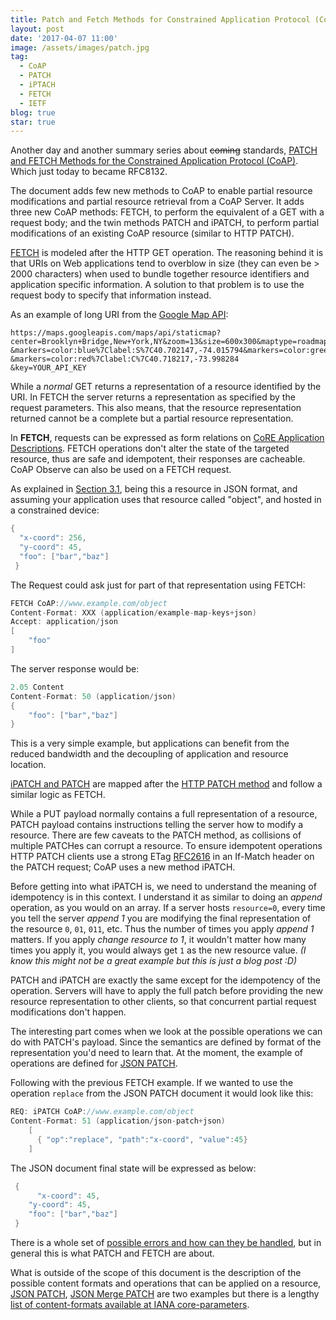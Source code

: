 ```yaml
---
title: Patch and Fetch Methods for Constrained Application Protocol (CoAP)
layout: post
date: '2017-04-07 11:00'
image: /assets/images/patch.jpg
tag:
  - CoAP
  - PATCH
  - iPTACH
  - FETCH
  - IETF
blog: true
star: true
---
```


Another day and another summary series about ~~coming~~ standards, [PATCH and FETCH Methods for the Constrained Application Protocol (CoAP)](https://tools.ietf.org/html/rfc8132). Which just today to became RFC8132.

The document adds few new methods to CoAP to enable partial resource modifications and partial resource retrieval from a CoAP Server. It adds three new CoAP methods: FETCH, to perform the equivalent of a GET with a request body; and the twin methods PATCH and iPATCH, to perform partial modifications of an existing CoAP resource (similar to HTTP PATCH).

[FETCH](https://tools.ietf.org/html/draft-ietf-core-etch-04#page-5) is modeled after the HTTP GET operation. The reasoning behind it is that URIs on Web applications tend to overblow in size (they can even be > 2000 characters) when used to bundle together resource identifiers and application specific information. A solution to that problem is to use the request body to specify that information instead.

As an example of long URI from the [Google Map API](https://developers.google.com/maps/documentation/static-maps/intro):

```
https://maps.googleapis.com/maps/api/staticmap?center=Brooklyn+Bridge,New+York,NY&zoom=13&size=600x300&maptype=roadmap
&markers=color:blue%7Clabel:S%7C40.702147,-74.015794&markers=color:green%7Clabel:G%7C40.711614,-74.012318
&markers=color:red%7Clabel:C%7C40.718217,-73.998284
&key=YOUR_API_KEY
```

While a _normal_ GET returns a representation of a resource identified by the URI. In FETCH the server returns a representation as specified by the request parameters. This also means, that the resource representation returned cannot be a complete but a partial resource representation.

In **FETCH**, requests can be expressed as form relations on [CoRE Application Descriptions](https://tools.ietf.org/html/draft-hartke-core-apps-07). FETCH operations don't alter the state of the targeted resource, thus are safe and idempotent, their responses are cacheable. CoAP Observe can also be used on a FETCH request.

As explained in [Section 3.1](https://tools.ietf.org/html/rfc8132#section-3.1), being this a resource in JSON format, and assuming your application uses that resource called "object", and hosted in a constrained device:

```c
{
  "x-coord": 256,
  "y-coord": 45,
  "foo": ["bar","baz"]
 }
```

The Request could ask just for part of that representation using FETCH:

```c
FETCH CoAP://www.example.com/object
Content-Format: XXX (application/example-map-keys+json)
Accept: application/json
[
    "foo"
]
```

The server response would be:

```c
2.05 Content
Content-Format: 50 (application/json)
{
    "foo": ["bar","baz"]
}
```
This is a very simple example, but applications can benefit from the reduced bandwidth and the decoupling of application and resource location.

[iPATCH and PATCH](https://tools.ietf.org/html/rfc8132#page-9) are mapped after the [HTTP PATCH method](https://tools.ietf.org/html/rfc5789) and follow a similar logic as FETCH.

While a PUT payload normally contains a full representation of a resource, PATCH payload contains instructions telling the server how to modify a resource. There are few caveats to the PATCH method, as collisions of multiple PATCHes can corrupt a resource. To ensure idempotent operations HTTP PATCH clients use a strong ETag [RFC2616](https://tools.ietf.org/html/rfc2616) in an If-Match header on the PATCH request; CoAP uses a new method iPATCH.

Before getting into what iPATCH is, we need to understand the meaning of idempotency is in this context. I understand it as similar to doing an _append_ operation, as you would on an array. If a server hosts `resource=0`, every time you tell the server _append 1_ you are modifying the final representation of the resource `0`, `01`, `011`, etc. Thus the number of times you apply _append 1_ matters. If you apply _change resource to 1_, it wouldn't matter how many times you apply it, you would always get `1` as the new resource value. *(I know this might not be a great example but this is just a blog post :D)*

PATCH and iPATCH are exactly the same except for the idempotency of the operation. Servers will have to apply the full patch before providing the new resource representation to other clients, so that concurrent partial request modifications don't happen.

The interesting part comes when we look at the possible operations we can do with PATCH's payload. Since the semantics are defined by format of the representation you'd need to learn that. At the moment, the example of operations are defined for [JSON PATCH](https://tools.ietf.org/html/rfc6902).

Following with the previous FETCH example. If we wanted to use the operation `replace` from the JSON PATCH document it would look like this:

```c
REQ: iPATCH CoAP://www.example.com/object
Content-Format: 51 (application/json-patch+json)
    [
      { "op":"replace", "path":"x-coord", "value":45}
    ]
```

The JSON document final state will be expressed as below:

``` c
 {
	  "x-coord": 45,
    "y-coord": 45,
    "foo": ["bar","baz"]
 }
```

There is a whole set of [possible errors and how can they be handled](https://tools.ietf.org/html/draft-ietf-core-etch-04#page-13), but in general this is what PATCH and FETCH are about.

What is outside of the scope of this document is the description of the possible content formats and operations that can be applied on a resource, [JSON PATCH](https://tools.ietf.org/html/rfc6902), [JSON Merge PATCH](https://tools.ietf.org/html/rfc7396) are two examples but there is a lengthy [list of content-formats available at IANA core-parameters](https://www.iana.org/assignments/core-parameters/core-parameters.xhtml#content-formats).
